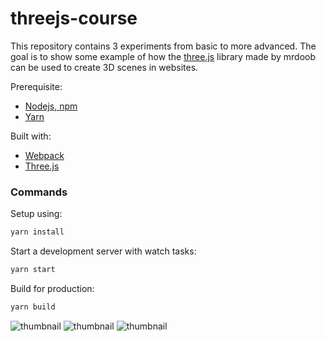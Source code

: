 # threejs-course

This repository contains 3 experiments from basic to more advanced.
The goal is to show some example of how the [three.js](https://threejs.org/) library made by mrdoob can be used to create 3D scenes in websites.

Prerequisite:
- [Nodejs, npm](https://nodejs.org/en/)
- [Yarn](https://yarnpkg.com/getting-started/install)

Built with:

- [Webpack](https://webpack.js.org/)
- [Three.js](https://threejs.org/)

### Commands

Setup using:

```bash
yarn install
```

Start a development server with watch tasks:

```bash
yarn start
```

Build for production:

```bash
yarn build
```

![thumbnail](https://user-images.githubusercontent.com/5593293/111882124-1981fd00-89b4-11eb-84d3-ecdd6f41b5f4.png)
![thumbnail](https://user-images.githubusercontent.com/5593293/111882142-2a327300-89b4-11eb-9c2b-e59ddac8f7aa.png)
![thumbnail](https://user-images.githubusercontent.com/5593293/111882146-2c94cd00-89b4-11eb-92ff-82b2dfbbea64.png)
